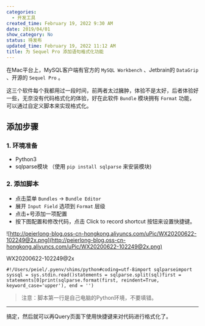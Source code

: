 ```yaml
---
categories:
  - 开发工具
created_time: February 19, 2022 9:30 AM
date: 2019/04/01
show_category: No
status: 待发布
updated_time: February 19, 2022 11:12 AM
title: 为 Sequel Pro 添加语句格式化功能
---
```



在Mac平台上，MySQL客户端有官方的 `MySQL Workbench` 、Jetbrain的 `DataGrip` 、开源的 `Sequel Pro` 。

这三个软件每个我都用过一段时间，前两者太过臃肿，体验不是太好，后者体验好一些，无奈没有代码格式化的体验，好在此软件 `Bundle` 模块拥有 `Format` 功能，可以通过自定义脚本来实现格式化。

## 添加步骤

### 1. 环境准备

- Python3
- sqlparse模块 （使用 `pip install sqlparse` 来安装模块)

### 2. 添加脚本

- 点击菜单 `Bundles` -> `Bundle Editor`
- 展开 `Input Field` 选项到 `Format` 层级
- 点击+号添加一项配置
- 按下图配置和修改代码，点击 Click to record shortcut 按钮来设置快捷键。

![http://peierlong-blog.oss-cn-hongkong.aliyuncs.com/uPic/WX20200622-102249@2x.png](http://peierlong-blog.oss-cn-hongkong.aliyuncs.com/uPic/WX20200622-102249@2x.png)

WX20200622-102249@2x

```
#!/Users/peiel/.pyenv/shims/python#coding=utf-8import sqlparseimport syssql = sys.stdin.read()statements = sqlparse.split(sql)first = statements[0]print(sqlparse.format(first, reindent=True, keyword_case='upper'), end = '')
```

> 注意：脚本第一行是自己电脑的Python环境，不要填错。
> 

---

搞定，然后就可以再Query页面下使用快捷键来对代码进行格式化了。